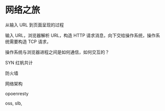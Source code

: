 # 网络之旅

从输入 URL 到页面呈现的过程

输入 URL，浏览器解析 URL，构造 HTTP 请求消息，向下交给操作系统，操作系统需要构造 TCP 请求，

操作系统与浏览器进程之间是如何通信，如何交互的？

SYN 红帆共计

防火墙

网络架构

opoenresty

oss, slb,
